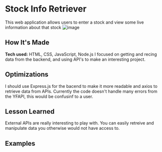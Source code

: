 # Stock Info Retriever
This web application allows users to enter a stock and view some live information about that stock
![image](https://user-images.githubusercontent.com/35342305/171076183-539458be-9041-4d8b-8ba2-6df765da48ea.png)

## How It's Made
**Tech used:** HTML, CSS, JavaScript, Node.js
I focused on getting and recing data from the backend, and using API's to make an interesting project.
## Optimizations
I should use Express.js for the bacend to make it more readable and axios to retrieve data from APIs. Currently the code doesn't handle many errors from the YFAPI, this would be confusinf to a user.
## Lesson Learned
External APIs are really interesting to play with. You can easily retreive and manipulate data you otherwise would not have access to.
## Examples
